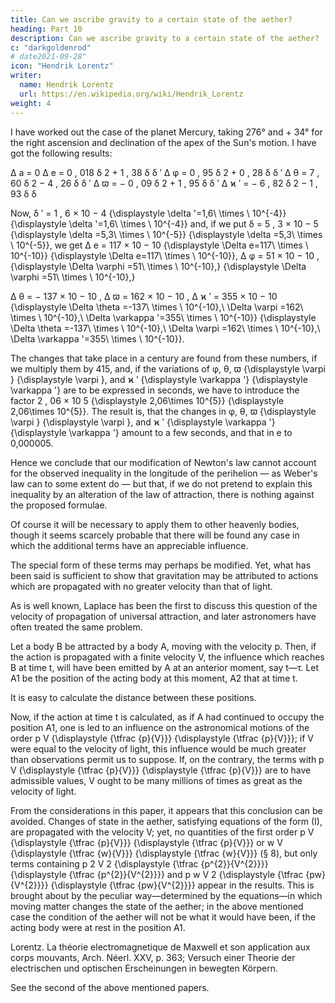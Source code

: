 ```yaml
---
title: Can we ascribe gravity to a certain state of the aether?
heading: Part 10
description: Can we ascribe gravity to a certain state of the aether?
c: "darkgoldenrod"
# date2021-09-28"
icon: "Hendrik Lorentz"
writer:
  name: Hendrik Lorentz
  url: https://en.wikipedia.org/wiki/Hendrik_Lorentz
weight: 4
---
```



I have worked out the case of the planet Mercury, taking 276° and + 34° for the right ascension and declination of the apex of the Sun's motion. I have got the following results:

Δ a = 0 Δ e = 0 , 018   δ 2 + 1 , 38   δ δ ′ Δ φ = 0 , 95   δ 2 + 0 , 28   δ δ ′ Δ θ = 7 , 60   δ 2 − 4 , 26   δ δ ′ Δ ϖ = − 0 , 09   δ 2 + 1 , 95   δ δ ′ Δ ϰ ′ = − 6 , 82   δ 2 − 1 , 93   δ δ

Now, δ ′ = 1 , 6   ×   10 − 4 {\displaystyle \delta '=1,6\ \times \ 10^{-4}} {\displaystyle \delta '=1,6\ \times \ 10^{-4}} and, if we put δ = 5 , 3   ×   10 − 5 {\displaystyle \delta =5,3\ \times \ 10^{-5}} {\displaystyle \delta =5,3\ \times \ 10^{-5}}, we get
Δ e = 117   ×   10 − 10 {\displaystyle \Delta e=117\ \times \ 10^{-10}} {\displaystyle \Delta e=117\ \times \ 10^{-10}}, Δ φ = 51   ×   10 − 10 , {\displaystyle \Delta \varphi =51\ \times \ 10^{-10},} {\displaystyle \Delta \varphi =51\ \times \ 10^{-10},}

Δ θ = − 137   ×   10 − 10 ,   Δ ϖ = 162   ×   10 − 10 ,   Δ ϰ ′ = 355   ×   10 − 10 {\displaystyle \Delta \theta =-137\ \times \ 10^{-10},\ \Delta \varpi =162\ \times \ 10^{-10},\ \Delta \varkappa '=355\ \times \ 10^{-10}} {\displaystyle \Delta \theta =-137\ \times \ 10^{-10},\ \Delta \varpi =162\ \times \ 10^{-10},\ \Delta \varkappa '=355\ \times \ 10^{-10}}.
	

The changes that take place in a century are found from these numbers, if we multiply them by 415, and, if the variations of φ, θ, ϖ {\displaystyle \varpi } {\displaystyle \varpi }, and ϰ ′ {\displaystyle \varkappa '} {\displaystyle \varkappa '} are to be expressed in seconds, we have to introduce the factor 2 , 06 × 10 5 {\displaystyle 2,06\times 10^{5}} {\displaystyle 2,06\times 10^{5}}. The result is, that the changes in φ, θ, ϖ {\displaystyle \varpi } {\displaystyle \varpi }, and ϰ ′ {\displaystyle \varkappa '} {\displaystyle \varkappa '} amount to a few seconds, and that in e to 0,000005.

Hence we conclude that our modification of Newton's law cannot account for the observed inequality in the longitude of the perihelion — as Weber's law can to some extent do — but that, if we do not pretend to explain this inequality by an alteration of the law of attraction, there is nothing against the proposed formulae. 

Of course it will be necessary to apply them to other heavenly bodies, though it seems scarcely probable that there will be found any case in which the additional terms have an appreciable influence.

The special form of these terms may perhaps be modified. Yet, what has been said is sufficient to show that gravitation may be attributed to actions which are propagated with no greater velocity than that of light.

As is well known, Laplace has been the first to discuss this question of the velocity of propagation of universal attraction, and later astronomers have often treated the same problem.

Let a body B be attracted by a body A, moving with the velocity p. Then, if the action is propagated with a finite velocity V, the influence which reaches B at time t, will have been emitted by A at an anterior moment, say t—τ. Let A1 be the position of the acting body at this moment, A2 that at time t. 

It is easy to calculate the distance between these positions.

Now, if the action at time t is calculated, as if A had continued to occupy the position A1, one is led to an influence on the astronomical motions of the order p V {\displaystyle {\tfrac {p}{V}}} {\displaystyle {\tfrac {p}{V}}}; if V were equal to the velocity of light, this influence would be much greater than observations permit us to suppose. If, on the contrary, the terms with p V {\displaystyle {\tfrac {p}{V}}} {\displaystyle {\tfrac {p}{V}}} are to have admissible values, V ought to be many millions of times as great as the velocity of light.

From the considerations in this paper, it appears that this conclusion can be avoided. Changes of state in the aether, satisfying equations of the form (I), are propagated with the velocity V; yet, no quantities of the first order p V {\displaystyle {\tfrac {p}{V}}} {\displaystyle {\tfrac {p}{V}}} or w V {\displaystyle {\tfrac {w}{V}}} {\displaystyle {\tfrac {w}{V}}} (§ 8), but only terms containing p 2 V 2 {\displaystyle {\tfrac {p^{2}}{V^{2}}}} {\displaystyle {\tfrac {p^{2}}{V^{2}}}} and p w V 2 {\displaystyle {\tfrac {pw}{V^{2}}}} {\displaystyle {\tfrac {pw}{V^{2}}}} appear in the results. This is brought about by the peculiar way—determined by the equations—in which moving matter changes the state of the aether; in the above mentioned case the condition of the aether will not be what it would have been, if the acting body were at rest in the position A1.

Lorentz. La théorie electromagnetique de Maxwell et son application aux corps mouvants, Arch. Néerl. XXV, p. 363; Versuch einer Theorie der electrischen und optischen Erscheinungen in bewegten Körpern.


See the second of the above mentioned papers.